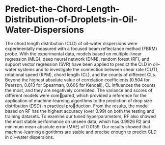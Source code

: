# Predict-the-Chord-Length-Distribution-of-Droplets-in-Oil-Water-Dispersions
The chord length distribution (CLD) of oil–water dispersions were experimentally measured with a focused beam reflectance method (FBRM) probe. With the experimental data, models based on multiple-linear regression (MLG), deep neural network (DNN), random forest (RF), and support vector regression (SVR) have been applied to predict the CLD in oil–water systems and to investigate the connection between shear rate (CUT), rotational speed (RPM), chord length (CL), and the counts of different CLs. Beyond the highest absolute value of correlation coefficients (0.504 for Pearson, 0.813 for Spearman, 0.606 for Kendall), CL influences the counts the most, and they are negatively correlated. The variance and scores of different models were compared, which provided a reference for the application of machine-learning algorithms to the prediction of drop size distribution (DSD) in practical production. From the results, the model based on RF has the highest accuracy (over 0.99) on both the testing and training datasets. To examine our tuned hyperparameters, RF also showed the most stable performance on unseen data, which has 0.9926 R2 and minimum mean absolute error (MAE) of 0.0159. Our results showed that machine-learning algorithms are stable and precise enough to predict CLD in oil–water dispersions.

